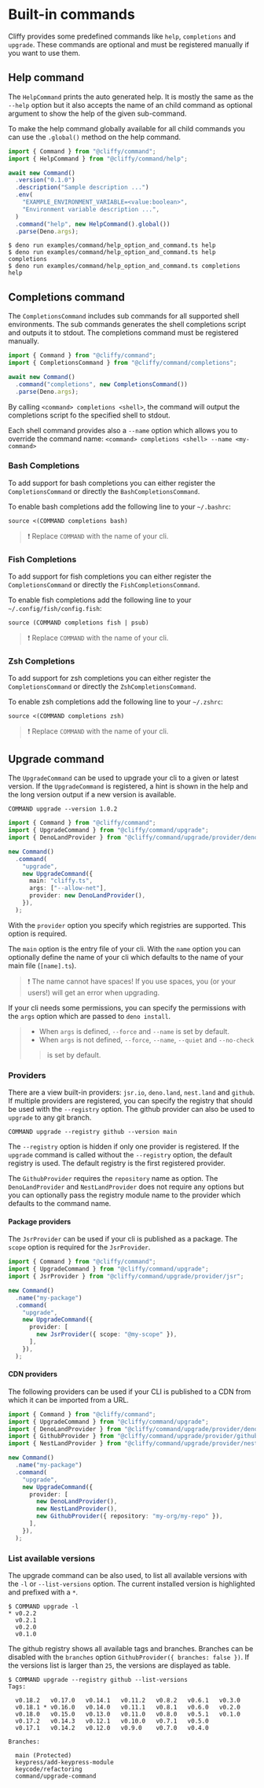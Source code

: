 # Built-in commands

Cliffy provides some predefined commands like `help`, `completions` and
`upgrade`. These commands are optional and must be registered manually if you
want to use them.

## Help command

The `HelpCommand` prints the auto generated help. It is mostly the same as the
`--help` option but it also accepts the name of an child command as optional
argument to show the help of the given sub-command.

To make the help command globally available for all child commands you can use
the `.global()` method on the help command.

```typescript
import { Command } from "@cliffy/command";
import { HelpCommand } from "@cliffy/command/help";

await new Command()
  .version("0.1.0")
  .description("Sample description ...")
  .env(
    "EXAMPLE_ENVIRONMENT_VARIABLE=<value:boolean>",
    "Environment variable description ...",
  )
  .command("help", new HelpCommand().global())
  .parse(Deno.args);
```

```console
$ deno run examples/command/help_option_and_command.ts help
$ deno run examples/command/help_option_and_command.ts help completions
$ deno run examples/command/help_option_and_command.ts completions help
```

## Completions command

The `CompletionsCommand` includes sub commands for all supported shell
environments. The sub commands generates the shell completions script and
outputs it to stdout. The completions command must be registered manually.

```ts
import { Command } from "@cliffy/command";
import { CompletionsCommand } from "@cliffy/command/completions";

await new Command()
  .command("completions", new CompletionsCommand())
  .parse(Deno.args);
```

By calling `<command> completions <shell>`, the command will output the
completions script fo the specified shell to stdout.

Each shell command provides also a `--name` option which allows you to override
the command name: `<command> completions <shell> --name <my-command>`

### Bash Completions

To add support for bash completions you can either register the
`CompletionsCommand` or directly the `BashCompletionsCommand`.

To enable bash completions add the following line to your `~/.bashrc`:

```shell
source <(COMMAND completions bash)
```

> ❗ Replace `COMMAND` with the name of your cli.

### Fish Completions

To add support for fish completions you can either register the
`CompletionsCommand` or directly the `FishCompletionsCommand`.

To enable fish completions add the following line to your
`~/.config/fish/config.fish`:

```shell script
source (COMMAND completions fish | psub)
```

> ❗ Replace `COMMAND` with the name of your cli.

### Zsh Completions

To add support for zsh completions you can either register the
`CompletionsCommand` or directly the `ZshCompletionsCommand`.

To enable zsh completions add the following line to your `~/.zshrc`:

```shell script
source <(COMMAND completions zsh)
```

> ❗ Replace `COMMAND` with the name of your cli.

## Upgrade command

The `UpgradeCommand` can be used to upgrade your cli to a given or latest
version. If the `UpgradeCommand` is registered, a hint is shown in the help and
the long version output if a new version is available.

```shell
COMMAND upgrade --version 1.0.2
```

```typescript
import { Command } from "@cliffy/command";
import { UpgradeCommand } from "@cliffy/command/upgrade";
import { DenoLandProvider } from "@cliffy/command/upgrade/provider/deno-land";

new Command()
  .command(
    "upgrade",
    new UpgradeCommand({
      main: "cliffy.ts",
      args: ["--allow-net"],
      provider: new DenoLandProvider(),
    }),
  );
```

With the `provider` option you specify which registries are supported. This
option is required.

The `main` option is the entry file of your cli. With the `name` option you can
optionally define the name of your cli which defaults to the name of your main
file (`[name].ts`).

> ❗️ The name cannot have spaces! If you use spaces, you (or your users!) will
> get an error when upgrading.

If your cli needs some permissions, you can specify the permissions with the
`args` option which are passed to `deno install`.

> - When `args` is defined, `--force` and `--name` is set by default.
> - When `args` is not defined, `--force`, `--name`, `--quiet` and `--no-check`
>
>> is set by default.

### Providers

There are a view built-in providers: `jsr.io`, `deno.land`, `nest.land` and
`github`. If multiple providers are registered, you can specify the registry
that should be used with the `--registry` option. The github provider can also
be used to `upgrade` to any git branch.

```shell
COMMAND upgrade --registry github --version main
```

The `--registry` option is hidden if only one provider is registered. If the
`upgrade` command is called without the `--registry` option, the default
registry is used. The default registry is the first registered provider.

The `GithubProvider` requires the `repository` name as option. The
`DenoLandProvider` and `NestLandProvider` does not require any options but you
can optionally pass the registry module name to the provider which defaults to
the command name.

#### Package providers

The `JsrProvider` can be used if your cli is published as a package. The `scope`
option is required for the `JsrProvider`.

```typescript
import { Command } from "@cliffy/command";
import { UpgradeCommand } from "@cliffy/command/upgrade";
import { JsrProvider } from "@cliffy/command/upgrade/provider/jsr";

new Command()
  .name("my-package")
  .command(
    "upgrade",
    new UpgradeCommand({
      provider: [
        new JsrProvider({ scope: "@my-scope" }),
      ],
    }),
  );
```

#### CDN providers

The following providers can be used if your CLI is published to a CDN from which
it can be imported from a URL.

```typescript
import { Command } from "@cliffy/command";
import { UpgradeCommand } from "@cliffy/command/upgrade";
import { DenoLandProvider } from "@cliffy/command/upgrade/provider/deno-land";
import { GithubProvider } from "@cliffy/command/upgrade/provider/github";
import { NestLandProvider } from "@cliffy/command/upgrade/provider/nest-land";

new Command()
  .name("my-package")
  .command(
    "upgrade",
    new UpgradeCommand({
      provider: [
        new DenoLandProvider(),
        new NestLandProvider(),
        new GithubProvider({ repository: "my-org/my-repo" }),
      ],
    }),
  );
```

### List available versions

The upgrade command can be also used, to list all available versions with the
`-l` or `--list-versions` option. The current installed version is highlighted
and prefixed with a `*`.

```console
$ COMMAND upgrade -l
* v0.2.2
  v0.2.1
  v0.2.0
  v0.1.0
```

The github registry shows all available tags and branches. Branches can be
disabled with the `branches` option `GithubProvider({ branches: false })`. If
the versions list is larger than `25`, the versions are displayed as table.

```console
$ COMMAND upgrade --registry github --list-versions
Tags:

  v0.18.2   v0.17.0   v0.14.1   v0.11.2   v0.8.2   v0.6.1   v0.3.0
  v0.18.1 * v0.16.0   v0.14.0   v0.11.1   v0.8.1   v0.6.0   v0.2.0
  v0.18.0   v0.15.0   v0.13.0   v0.11.0   v0.8.0   v0.5.1   v0.1.0
  v0.17.2   v0.14.3   v0.12.1   v0.10.0   v0.7.1   v0.5.0
  v0.17.1   v0.14.2   v0.12.0   v0.9.0    v0.7.0   v0.4.0

Branches:

  main (Protected)
  keypress/add-keypress-module
  keycode/refactoring
  command/upgrade-command
```
